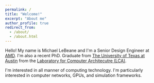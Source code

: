 ```yaml
---
permalink: /
title: "Welcome!"
excerpt: "About me"
author_profile: true
redirect_from: 
  - /about/
  - /about.html
---
```


Hello!  My name is Michael LeBeane and I'm a Senior Design Engineer at [AMD](https://www.amd.com/).  I'm also a recent PhD. Graduate from [The University of Texas at Austin](https://www.utexas.edu/) from the [Laboratory for Computer Architecutre (LCA)](https://lca.ece.utexas.edu/).

I'm interested in all manner of computing technology.  I'm particularly interested in computer networks, GPUs, and simulation frameworks.
